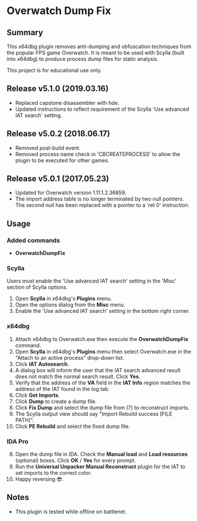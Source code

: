 # Overwatch Dump Fix

## Summary

This x64dbg plugin removes anti-dumping and obfuscation techniques from the popular FPS game Overwatch. It is meant to be used with Scylla (built into x64dbg) to produce process dump files for static analysis.

This project is for educational use only.

## Release v5.1.0 (2019.03.16)

- Replaced capstone disassembler with hde.
- Updated instructions to reflect requirement of the Scylla 'Use advanced IAT search' setting.

## Release v5.0.2 (2018.06.17)

- Removed post-build event.
- Removed process name check in 'CBCREATEPROCESS' to allow the plugin to be executed for other games.

## Release v5.0.1 (2017.05.23)

- Updated for Overwatch version 1.11.1.2.36859.
- The import address table is no longer terminated by two null pointers. The second null has been replaced with a pointer to a 'ret 0' instruction.

## Usage

### Added commands

- **OverwatchDumpFix**

### Scylla

Users must enable the 'Use advanced IAT search' setting in the 'Misc' section of Scylla options.

1. Open **Scylla** in x64dbg's **Plugins** menu.
2. Open the options dialog from the **Misc** menu.
3. Enable the 'Use advanced IAT search' setting in the bottom right corner.

### x64dbg

1. Attach x64dbg to Overwatch.exe then execute the **OverwatchDumpFix** command.
2. Open **Scylla** in x64dbg's **Plugins** menu then select Overwatch.exe in the "Attach to an active process" drop-down list.
3. Click **IAT Autosearch**.
4. A dialog box will inform the user that the IAT search advanced result does not match the normal search result. Click **Yes**.
5. Verify that the address of the **VA** field in the **IAT Info** region matches the address of the IAT found in the log tab.
6. Click **Get Imports**.
7. Click **Dump** to create a dump file.
8. Click **Fix Dump** and select the dump file from (7) to reconstruct imports.
9. The Scylla output view should say "Import Rebuild success [FILE PATH]".
10. Click **PE Rebuild** and select the fixed dump file.

### IDA Pro

8. Open the dump file in IDA. Check the **Manual load** and **Load resources** (optional) boxes.  Click **OK** / **Yes** for every prompt.
9. Run the **Universal Unpacker Manual Reconstruct** plugin for the IAT to set imports to the correct color.
10. Happy reversing :sunglasses:.

## Notes

- This plugin is tested while offline on battlenet.
